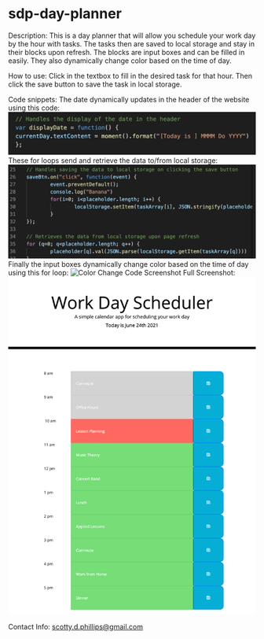 # sdp-day-planner

Description: This is a day planner that will allow you schedule your work day by the hour with tasks. The tasks then are saved to local storage and stay in their blocks upon refresh. The blocks are input boxes and can be filled in easily. They also dynamically change color based on the time of day.

How to use: Click in the textbox to fill in the desired task for that hour. Then click the save button to save the task in local storage.

Code snippets: The date dynamically updates in the header of the website using this code: 
![Display Date Code Screenshot](DisplayDateCodeScnShot.jpg)
These for loops send and retrieve the data to/from local storage:
![Local Storage Code Screenshot](LocalStorageCodeScnShot.jpg)
Finally the input boxes dynamically change color based on the time of day using this for loop:
![Color Change Code Screenshot](ColorChangeChodeScnShot.jpg)
Full Screenshot:
![FullWebpageScreenshot](screencapture-127-0-0-1-5500-index-html-2021-06-24-21_56_52.png)

Contact Info: scotty.d.phillips@gmail.com